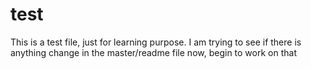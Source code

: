 # test
This is a test file, just for learning purpose. 
I am trying to see if there is anything change in the master/readme file
now, 
begin to work on that
